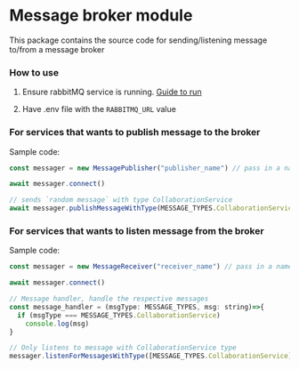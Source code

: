 # Message broker module

This package contains the source code for sending/listening message to/from a message broker

### How to use

1. Ensure rabbitMQ service is running. [Guide to run](../../infrastructure/broker/README.md
)

2. Have .env file with the `RABBITMQ_URL` value

### For services that wants to publish message to the broker

Sample code:
```js
const messager = new MessagePublisher("publisher_name") // pass in a name to keep track who publishes

await messager.connect()

// sends `random message` with type CollaborationService
await messager.publishMessageWithType(MESSAGE_TYPES.CollaborationService, "random message")
```

### For services that wants to listen message from the broker

Sample code:
```js
const messager = new MessageReceiver("receiver_name") // pass in a name to keep track who listens

await messager.connect()

// Message handler, handle the respective messages
const message_handler = (msgType: MESSAGE_TYPES, msg: string)=>{
  if (msgType === MESSAGE_TYPES.CollaborationService)
    console.log(msg)
}

// Only listens to message with CollaborationService type
messager.listenForMessagesWithType([MESSAGE_TYPES.CollaborationService], message_handler)
```
